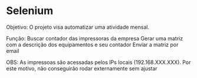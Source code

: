 # Selenium

Objetivo: O projeto visa automatizar uma atividade mensal.

Função: Buscar contador das impressoras da empresa Gerar uma matriz com a descrição dos equipamentos e seu contador Enviar a matriz por email

OBS: As impressoas são acessadas pelos IPs locais (192.168.XXX.XXX). Por este motivo, não conseguirão rodar externamente sem ajustar
